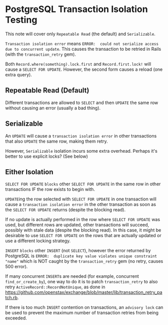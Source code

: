 # PostgreSQL Transaction Isolation Testing

This note will cover only `Repeatable Read` (the default) and `Serializable`.

`Transaction isolation error` means `ERROR:  could not serialize access due to concurrent update`.
This causes the transaction to be retried in Rails (with the `transaction_retry` gem).

Both `Record.where(something).lock.first` and `Record.first.lock!` will cause a `SELECT FOR UPDATE`.
However, the second form causes a reload (one extra query).

## Repeatable Read (Default)

Different transactions are allowed to `SELECT` and then `UPDATE`
the same row without causing an error (usually a bad thing).

## Serializable

An `UPDATE` will cause a `transaction isolation error` in other transactions
that also `UPDATE` the same row, making them retry.

However, `Serializable` isolation incurs some extra overhead.
Perhaps it's better to use explicit locks? (See below)

## Either Isolation

`SELECT FOR UPDATE` `blocks` other `SELECT FOR UPDATE` in the same row
in other transactions IF the row exists to begin with.

`UPDATE`ing the row selected with `SELECT FOR UPDATE` in one transaction
will cause a `transaction isolation error` in the other transaction
as soon as the `SELECT FOR UPDATE` returns (despite the blocking read).

If no update is actually performed in the row where `SELECT FOR UPDATE` was used,
but different rows are updated, other transactions will succeed, possibly with stale data
(despite the blocking read).
In this case, it might be desirable to use `SELECT FOR UPDATE`
on the rows that are actually updated or use a different locking strategy.

`INSERT` `blocks` other `INSERT` (not `SELECT`), however the error returned by PostgreSQL is
`ERROR:  duplicate key value violates unique constraint "name"`
which is NOT caught by the `transaction_retry` gem (no retry, causes 500 error).

If many concurrent `INSERT`s are needed (for example, concurrent `find_or_create_by`),
one way to do it is to patch `transaction_retry` to also retry `ActiveRecord::RecordNotUnique`,
as done in https://github.com/openstax/exchange/blob/master/lib/transaction_retry_patch.rb.

If there is too much `INSERT` contention on transactions,
an `advisory lock` can be used to prevent the maximum number of
transaction retries from being exceeded.
